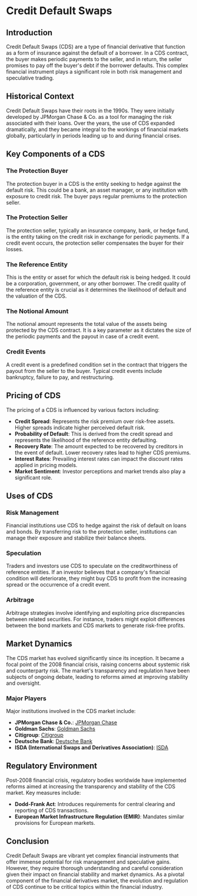 # Credit Default Swaps

## Introduction
Credit Default Swaps (CDS) are a type of financial derivative that function as a form of insurance against the default of a borrower. In a CDS contract, the buyer makes periodic payments to the seller, and in return, the seller promises to pay off the buyer's debt if the borrower defaults. This complex financial instrument plays a significant role in both risk management and speculative trading.

## Historical Context
Credit Default Swaps have their roots in the 1990s. They were initially developed by JPMorgan Chase & Co. as a tool for managing the risk associated with their loans. Over the years, the use of CDS expanded dramatically, and they became integral to the workings of financial markets globally, particularly in periods leading up to and during financial crises.

## Key Components of a CDS
### The Protection Buyer
The protection buyer in a CDS is the entity seeking to hedge against the default risk. This could be a bank, an asset manager, or any institution with exposure to credit risk. The buyer pays regular premiums to the protection seller.

### The Protection Seller
The protection seller, typically an insurance company, bank, or hedge fund, is the entity taking on the credit risk in exchange for periodic payments. If a credit event occurs, the protection seller compensates the buyer for their losses.

### The Reference Entity
This is the entity or asset for which the default risk is being hedged. It could be a corporation, government, or any other borrower. The credit quality of the reference entity is crucial as it determines the likelihood of default and the valuation of the CDS.

### The Notional Amount
The notional amount represents the total value of the assets being protected by the CDS contract. It is a key parameter as it dictates the size of the periodic payments and the payout in case of a credit event.

### Credit Events
A credit event is a predefined condition set in the contract that triggers the payout from the seller to the buyer. Typical credit events include bankruptcy, failure to pay, and restructuring.

## Pricing of CDS
The pricing of a CDS is influenced by various factors including:
- **Credit Spread**: Represents the risk premium over risk-free assets. Higher spreads indicate higher perceived default risk.
- **Probability of Default**: This is derived from the credit spread and represents the likelihood of the reference entity defaulting.
- **Recovery Rate**: The amount expected to be recovered by creditors in the event of default. Lower recovery rates lead to higher CDS premiums.
- **Interest Rates**: Prevailing interest rates can impact the discount rates applied in pricing models.
- **Market Sentiment**: Investor perceptions and market trends also play a significant role.

## Uses of CDS
### Risk Management
Financial institutions use CDS to hedge against the risk of default on loans and bonds. By transferring risk to the protection seller, institutions can manage their exposure and stabilize their balance sheets.

### Speculation
Traders and investors use CDS to speculate on the creditworthiness of reference entities. If an investor believes that a company's financial condition will deteriorate, they might buy CDS to profit from the increasing spread or the occurrence of a credit event.

### Arbitrage
Arbitrage strategies involve identifying and exploiting price discrepancies between related securities. For instance, traders might exploit differences between the bond markets and CDS markets to generate risk-free profits.

## Market Dynamics
The CDS market has evolved significantly since its inception. It became a focal point of the 2008 financial crisis, raising concerns about systemic risk and counterparty risk. The market's transparency and regulation have been subjects of ongoing debate, leading to reforms aimed at improving stability and oversight.

### Major Players
Major institutions involved in the CDS market include:
- **JPMorgan Chase & Co.**: [JPMorgan Chase](https://www.jpmorganchase.com)
- **Goldman Sachs**: [Goldman Sachs](https://www.goldmansachs.com)
- **Citigroup**: [Citigroup](https://www.citigroup.com)
- **Deutsche Bank**: [Deutsche Bank](https://www.db.com)
- **ISDA (International Swaps and Derivatives Association)**: [ISDA](https://www.isda.org)

## Regulatory Environment
Post-2008 financial crisis, regulatory bodies worldwide have implemented reforms aimed at increasing the transparency and stability of the CDS market. Key measures include:
- **Dodd-Frank Act**: Introduces requirements for central clearing and reporting of CDS transactions.
- **European Market Infrastructure Regulation (EMIR)**: Mandates similar provisions for European markets.

## Conclusion
Credit Default Swaps are vibrant yet complex financial instruments that offer immense potential for risk management and speculative gains. However, they require thorough understanding and careful consideration given their impact on financial stability and market dynamics. As a pivotal component of the financial derivatives market, the evolution and regulation of CDS continue to be critical topics within the financial industry.
